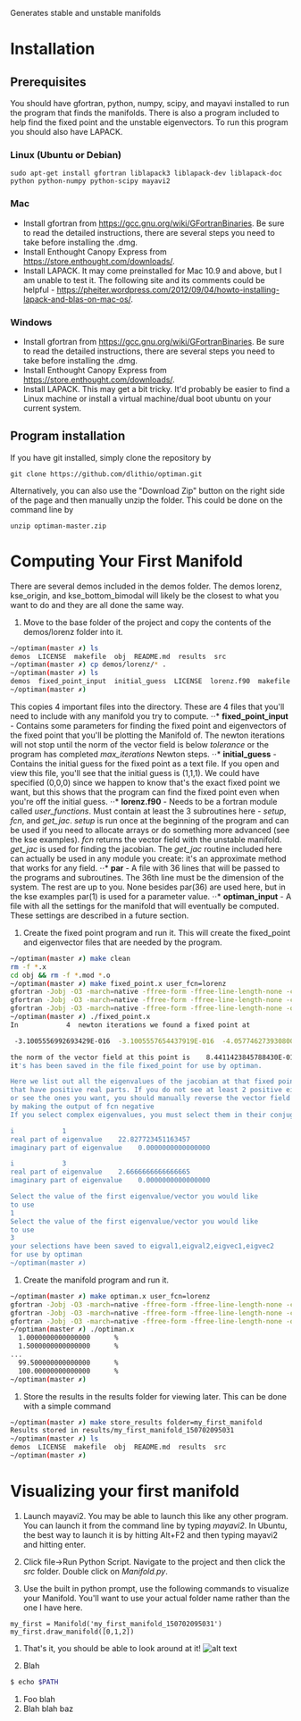 Generates stable and unstable manifolds

# Installation
## Prerequisites
You should have gfortran, python, numpy, scipy, and mayavi installed to run the program that finds the manifolds. There is also a program included to help find the fixed point and the unstable eigenvectors. To run this program you should also have LAPACK.

### Linux (Ubuntu or Debian)
```
sudo apt-get install gfortran liblapack3 liblapack-dev liblapack-doc python python-numpy python-scipy mayavi2
```

### Mac
* Install gfortran from https://gcc.gnu.org/wiki/GFortranBinaries. Be sure to read the detailed instructions, there are several steps you need to take before installing the .dmg.
* Install Enthought Canopy Express from https://store.enthought.com/downloads/. 
* Install LAPACK. It may come preinstalled for Mac 10.9 and above, but I am unable to test it. The following site and its comments could be helpful - https://pheiter.wordpress.com/2012/09/04/howto-installing-lapack-and-blas-on-mac-os/.

### Windows 
* Install gfortran from https://gcc.gnu.org/wiki/GFortranBinaries. Be sure to read the detailed instructions, there are several steps you need to take before installing the .dmg.
* Install Enthought Canopy Express from https://store.enthought.com/downloads/. 
* Install LAPACK. This may get a bit tricky. It'd probably be easier to find a Linux machine or install a virtual machine/dual boot ubuntu on your current system.

## Program installation
If you have git installed, simply clone the repository by 
```
git clone https://github.com/dlithio/optiman.git
```
Alternatively, you can also use the "Download Zip" button on the right side of the page and then manually unzip the folder. This could be done on the command line by 
```
unzip optiman-master.zip
```

# Computing Your First Manifold

There are several demos included in the demos folder. The demos lorenz, kse_origin, and kse_bottom_bimodal will likely be the closest to what you want to do and they are all done the same way.

1. Move to the base folder of the project and copy the contents of the demos/lorenz folder into it.

 ```bash
~/optiman(master ✗) ls
demos  LICENSE  makefile  obj  README.md  results  src
~/optiman(master ✗) cp demos/lorenz/* .
~/optiman(master ✗) ls
demos  fixed_point_input  initial_guess  LICENSE  lorenz.f90  makefile  obj  optiman_input  par  README.md  results  src
~/optiman(master ✗) 
```

This copies 4 important files into the directory. These are 4 files that you'll need to include with any manifold you try to compute.
⋅⋅* **fixed_point_input** - Contains some parameters for finding the fixed point and eigenvectors of the fixed point that you'll be plotting the Manifold of. The newton iterations will not stop until the norm of the vector field is below *tolerance* or the program has completed *max_iterations* Newton steps.
⋅⋅* **initial_guess** - Contains the initial guess for the fixed point as a text file. If you open and view this file, you'll see that the initial guess is (1,1,1). We could have specified (0,0,0) since we happen to know that's the exact fixed point we want, but this shows that the program can find the fixed point even when you're off the initial guess.
⋅⋅* **lorenz.f90** - Needs to be a fortran module called *user_functions*. Must contain at least the 3 subroutines here - *setup*, *fcn*, and *get_jac*. *setup* is run once at the beginning of the program and can be used if you need to allocate arrays or do something more advanced (see the kse examples). *fcn* returns the vector field with the unstable manifold. *get_jac* is used for finding the jacobian. The *get_jac* routine included here can actually be used in any module you create: it's an approximate method that works for any field.
⋅⋅* **par** - A file with 36 lines that will be passed to the programs and subroutines. The 36th line must be the dimension of the system. The rest are up to you. None besides par(36) are used here, but in the kse examples par(1) is used for a parameter value.
⋅⋅* **optiman_input** - A file with all the settings for the manifold that will eventually be computed. These settings are described in a future section.
1. Create the fixed point program and run it. This will create the fixed_point and eigenvector files that are needed by the program.

 ```bash
~/optiman(master ✗) make clean
rm -f *.x
cd obj && rm -f *.mod *.o
~/optiman(master ✗) make fixed_point.x user_fcn=lorenz
gfortran -Jobj -O3 -march=native -ffree-form -ffree-line-length-none -c -Iobj lorenz.f90 -o obj/lorenz.o
gfortran -Jobj -O3 -march=native -ffree-form -ffree-line-length-none -c -Iobj -o obj/fixed_point.o src/fixed_point.f90 -L/usr/lib -L/usr/lib -lm -lblas -llapack
gfortran -Jobj -O3 -march=native -ffree-form -ffree-line-length-none -o fixed_point.x obj/lorenz.o obj/fixed_point.o -L/usr/lib -L/usr/lib -lm -lblas -llapack
~/optiman(master ✗) ./fixed_point.x 
 In            4  newton iterations we found a fixed point at
 
  -3.1005556992693429E-016  -3.1005557654437919E-016  -4.0577462739308000E-016
 
 the norm of the vector field at this point is    8.4411423845788430E-015
 it's has been saved in the file fixed_point for use by optiman.
 
 Here we list out all the eigenvalues of the jacobian at that fixed point
 that have positive real parts. If you do not see at least 2 positive eigenvalues,
 or see the ones you want, you should manually reverse the vector field simply
 by making the output of fcn negative
 If you select complex eigenvalues, you must select them in their conjugate pairs

 i            1
 real part of eigenvalue    22.827723451163457     
 imaginary part of eigenvalue    0.0000000000000000     

 i            3
 real part of eigenvalue    2.6666666666666665     
 imaginary part of eigenvalue    0.0000000000000000     
 
 Select the value of the first eigenvalue/vector you would like
 to use
1
 Select the value of the first eigenvalue/vector you would like
 to use
3
 your selections have been saved to eigval1,eigval2,eigvec1,eigvec2
 for use by optiman
~/optiman(master ✗) 
```

1. Create the manifold program and run it.

 ```bash
~/optiman(master ✗) make optiman.x user_fcn=lorenz
gfortran -Jobj -O3 -march=native -ffree-form -ffree-line-length-none -c -Iobj -o obj/ring.o src/ring.f90
gfortran -Jobj -O3 -march=native -ffree-form -ffree-line-length-none -c -Iobj -o obj/driver.o src/driver.f90
gfortran -Jobj -O3 -march=native -ffree-form -ffree-line-length-none -o optiman.x obj/lorenz.o obj/ring.o obj/driver.o -lm
~/optiman(master ✗) ./optiman.x 
   1.0000000000000000      %
   1.5000000000000000      %
...
   99.500000000000000      %
   100.00000000000000      %
~/optiman(master ✗) 
```

1. Store the results in the results folder for viewing later. This can be done with a simple command

 ```bash
~/optiman(master ✗) make store_results folder=my_first_manifold  
Results stored in results/my_first_manifold_150702095031
~/optiman(master ✗) ls
demos  LICENSE  makefile  obj  README.md  results  src
~/optiman(master ✗) 
```


# Visualizing your first manifold

1. Launch mayavi2. You may be able to launch this like any other program. You can launch it from the command line by typing *mayavi2*. In Ubuntu, the best way to launch it is by hitting Alt+F2 and then typing mayavi2 and hitting enter.

1. Click file->Run Python Script. Navigate to the project and then click the *src* folder. Double click on *Manifold.py*.

1. Use the built in python prompt, use the following commands to visualize your Manifold. You'll want to use your actual folder name rather than the one I have here.

 ```
my_first = Manifold('my_first_manifold_150702095031')
my_first.draw_manifold([0,1,2])
```

1. That's it, you should be able to look around at it! 
![alt text](https://raw.githubusercontent.com/dlithio/optiman/master/demos/images/lorenz.png "Mayavi Example
")


1. Blah

 ```bash
$ echo $PATH
```

1. Foo blah
1. Blah blah baz

